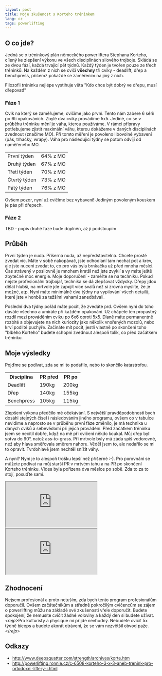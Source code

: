 ```yaml
---
layout: post
title: Moje zkušenost s Korteho tréninkem
lang: cz
tags: powerlifting
---
```


## O co jde?
Jedná se o tréninkový plán německého powerliftera Stephana Korteho, cílený ke zlepšení výkonu ve všech disciplínách silového trojboje. Skládá se ze dvou fází, každá trvající pět týdnů. Každý týden je tvořen pouze ze třech tréninků. Na každém z nich se cvičí **všechny** tři cviky - deadlift, dřep a benchpress, přičemž pokaždé se zaměřením na jiný z nich.

Filozofii tréninku nejlépe vystihuje věta "Kdo chce být dobrý ve dřepu, musí dřepovat!"

### Fáze 1
Cvik na který se zaměřujeme, cvičíme jako první. Tento nám zabere 6 sérií po 6ti opakováních. Zbylé dva cviky provádíme 5x5. Jediné, co se v průběhu tréninku mění je váha, kterou používáme. V rámci přípravy potřebujeme zjistit maximální váhu, kterou dokážeme v daných disciplínách zvednout (značíme MO). Při tomto měření je povoleno libovolné vybavení (pás, trhačky, wrapy). Váha pro následující týdny se potom odvíjí od naměřeného MO.

<table class="table table-bordered">
	<tr><td>První týden</td><td>64% z MO</td></tr>
	<tr><td>Druhý týden</td><td>67% z MO</td></tr>
	<tr><td>Třetí týden</td><td>70% z MO</td></tr>
	<tr><td>Čtvrtý týden</td><td>73% z MO</td></tr>
	<tr><td>Pátý týden</td><td>76% z MO</td></tr>
</table>

Ovšem pozor, nyní už cvičíme bez vybavení! Jediným povoleným kouskem je pás při dřepech.

### Fáze 2
TBD - popis druhé fáze bude doplněn, až ji podstoupím

## Průběh
První týden je nuda. Příšerná nuda, až nepředstavitelná. Chcete prostě zvedat víc. Máte v sobě nakopávač, jste odhodlaní tam nechat pot a krev, ale jste nuceni zvedat to, co pro vás byla brnkačka už před mnoha měsíci. Čas strávený v posilovně je mnohem kratší než jste zvyklí a vy máte ještě zbytečně moc energie. Moje doporučení - zaměřte se na techniku. Pokud nejste profesionální trojbojař, technika se dá zlepšovat vždycky. Dřepy jdou dělat hlubší, na mrtvole jde zapojit více svalů než si zrovna myslíte, že je možné, atp. Nyní máte minimálně dva týdny na vypilování všech detailů, které jste v honbě za težšími vahami zanedbávali.

Poslední dva týdny pořád máte pocit, že zvedáte prd. Ovšem nyní do toho dáváte všechno a umíráte při každém opakování. Už chápete ten propastný rozdíl mezi prováděním cviku po 6x6 oproti 5x5. Dlaně máte permanentně rozbité a objevujete na nich kuriozity jako několik vnořených mozolů, nebo krví podlité puchýře. Začínáte mít pocit, jestli vlastně po skončení toho "blbého Korteho" budete schopni zvednout alespoň tolik, co před začátkem tréninku.

## Moje výsledky
Pojďme se podívat, zda se mi to podařilo, nebo to skončilo katastrofou.

<table class="table table-bordered">
	<tr><th>Disciplína</th><th>PR před</th><th>PR po</th></tr>
	<tr><td>Deadlift</td><td>190kg</td><td>200kg</td></tr>
	<tr><td>Dřep</td><td>140kg</td><td>155kg</td></tr>
	<tr><td>Benchpress</td><td>105kg</td><td>115kg</td></tr>
</table>

Zlepšení výkonu předčilo mé očekávání. S největší pravděpodobností bych dosáhl stejných čísel i následováním jiného programu, ovšem co v tabulce nevidíme a naprosto se v průběhu první fáze změnilo, je má technika u daných cviků a sebevědomí při jejich provádění. Před začátkem tréninku jsem se necítil dobře, když na mě při cvičení někdo koukal. Můj dřep byl sotva do 90°, natož ass-to-grass. Při mrtvole byly má záda spíš vodorovné, než aby hlava směřovala směrem nahoru. Věděl jsem to, ale nedařilo se mi to opravit. Tvrdohlavě jsem nechtěl snížit váhy.

A nyní? Nyní je to alespoň trošku lepší než příšerné :-). Pro porovnání se můžete podívat na můj starší PR v mrtvém tahu a na PR po skončení Korteho tréninku. Videa byla pořízena dva měsíce po sobě. Zda to za to stojí, posuďte sami.

<div class="container">
	<div class="row ">
		<div class="col-md-6 column">
			<div class="embed-responsive embed-responsive-16by9">
				<iframe class="embed-responsive-item" src="https://www.youtube.com/embed/48BqQC9Nm8U"></iframe>
			</div>
		</div>
		<div class="col-md-6 column">
			<div class="embed-responsive embed-responsive-16by9">
				<iframe class="embed-responsive-item" src="https://www.youtube.com/embed/2c4cCRjlNIk"></iframe>
			</div>
		</div>
	</div>
</div>


## Zhodnocení
Nejsem profesionál a proto netuším, zda bych tento program profesionálům doporučil. Ovšem začátečníkům a středně pokročilým cvičencům se zájem o powerlifting můžu na základě své zkušenosti vřele doporučit. Budete spokojení, že nemusíte cvičit žádné voloviny a každý den si budete užívat. &lt;_rejp_&gt;Pro kulturisty a physique mi přijde nevhodný. Nebudete cvičit 5x týdně biceps a budete akorát otrávení, že se vám nezvětšil obvod paže.&lt;/_rejp_&gt;

## Odkazy
- <http://www.deepsquatter.com/strength/archives/korte.htm>
- <http://powerlifting.ronnie.cz/c-6508-korteho-3-x-3-aneb-trenink-pro-ortodoxni-liftery-i.html>
